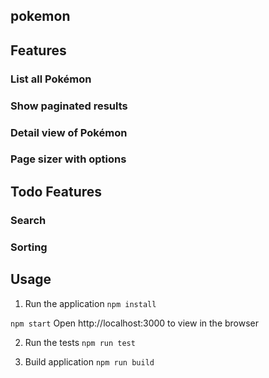 ## pokemon

## Features
### List all Pokémon
### Show paginated results
### Detail view of Pokémon
### Page sizer with options

## Todo Features
### Search
### Sorting

## Usage
1. Run the application
`npm install`

`npm start`
Open http://localhost:3000 to view in the browser

2. Run the tests 
`npm run test`


3. Build application
`npm run build`
